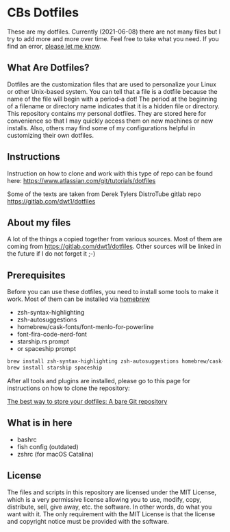 # CBs Dotfiles

These are my dotfiles. Currently (2021-06-08) there are not many files but I try to add more and more over time. Feel free to take what you need. If you find an error, [please let me know](issues). 

## What Are Dotfiles?

Dotfiles are the customization files that are used to personalize your Linux or other Unix-based system. You can tell that a file is a dotfile because the name of the file will begin with a period–a dot! The period at the beginning of a filename or directory name indicates that it is a hidden file or directory. This repository contains my personal dotfiles. They are stored here for convenience so that I may quickly access them on new machines or new installs. Also, others may find some of my configurations helpful in customizing their own dotfiles.

## Instructions

Instruction on how to clone and work with this type of repo can be found here: https://www.atlassian.com/git/tutorials/dotfiles

Some of the texts are taken from Derek Tylers DistroTube gitlab repo https://gitlab.com/dwt1/dotfiles


## About my files

A lot of the things a copied together from various sources. Most of them are coming from https://gitlab.com/dwt1/dotfiles. Other sources will be linked in the future if I do not forget it ;-)

## Prerequisites 

Before you can use these dotfiles, you need to install some tools to make it work. Most of them can be installed via [homebrew](https://brew.sh)

- zsh-syntax-highlighting 
- zsh-autosuggestions 
- homebrew/cask-fonts/font-menlo-for-powerline
- font-fira-code-nerd-font
- starship.rs prompt
- or spaceship prompt

``` Bash
brew install zsh-syntax-highlighting zsh-autosuggestions homebrew/cask-fonts/font-menlo-for-powerline font-fira-code-nerd-font
brew install starship spaceship
```


After all tools and plugins are installed, please go to this page for instructions on how to clone the repository: 

[The best way to store your dotfiles: A bare Git repository](https://zn80.net/sammelsurium/configs/the-best-way-to-store-your-dotfiles/)


## What is in here

- bashrc
- fish config (outdated)
- zshrc (for macOS Catalina)



## License

The files and scripts in this repository are licensed under the MIT License, which is a very permissive license allowing you to use, modify, copy, distribute, sell, give away, etc. the software. In other words, do what you want with it. The only requirement with the MIT License is that the license and copyright notice must be provided with the software.